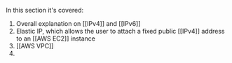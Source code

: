 In this section it's covered:

1. Overall explanation on [[IPv4]] and [[IPv6]]
2. Elastic IP, which allows the user to attach a fixed public [[IPv4]] address to an [[AWS EC2]] instance
3. [[AWS VPC]]
4. 

